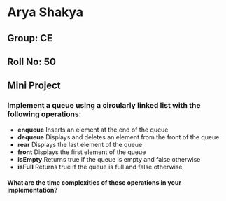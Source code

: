 # Arya Shakya 
## Group: CE 
## Roll No: 50
## Mini Project

### Implement a queue using a circularly linked list with the following operations:
* **enqueue** Inserts an element at the end of the queue
* **dequeue** Displays and deletes an element from the front of the queue
* **rear** Displays the last element of the queue
* **front** Displays the first element of the queue
* **isEmpty** Returns true if the queue is empty and false otherwise
* **isFull** Returns true if the queue is full and false otherwise

#### What are the time complexities of these operations in your implementation?
